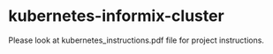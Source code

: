 # kubernetes-informix-cluster

Please look at kubernetes_instructions.pdf file for project instructions.
